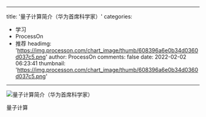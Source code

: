 
---
title: '量子计算简介（华为首席科学家）'
categories: 
 - 学习
 - ProcessOn
 - 推荐
headimg: 'https://img.processon.com/chart_image/thumb/608396a6e0b34d0360d037c5.png'
author: ProcessOn
comments: false
date: 2022-02-02 06:23:41
thumbnail: 'https://img.processon.com/chart_image/thumb/608396a6e0b34d0360d037c5.png'
---

<div>   
<img class="thumb" alt="量子计算简介（华为首席科学家）" src="https://img.processon.com/chart_image/thumb/608396a6e0b34d0360d037c5.png" referrerpolicy="no-referrer">
<p>量子计算</p>  
</div>
            